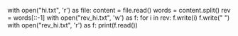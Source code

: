 with open("hi.txt", 'r') as file:
    content = file.read()
    words = content.split()
    rev = words[::-1]
    with open("rev_hi.txt", 'w') as f:
        for i in rev:
            f.write(i)
            f.write(" ")
with open("rev_hi.txt", 'r') as f:
    print(f.read())
    
